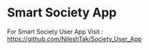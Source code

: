 # Smart Society App


For Smart Society User App Visit : https://github.com/NileshTak/Society_User_App

